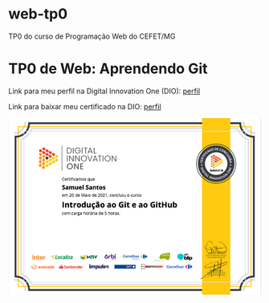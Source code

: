 # web-tp0
TP0 do curso de Programação Web do CEFET/MG
<h1>TP0 de Web: Aprendendo Git</h1>

Link para meu perfil na Digital Innovation One (DIO):
<a href="https://web.digitalinnovation.one/users/samuelfds286?tab=achievements">
  perfil
</a>

Link para baixar meu certificado na DIO:
<a href="https://digitalinnovation.one/certificate/B8B9C81B">
  perfil
</a>

<img src="https://github.com/Samuel1s/web-tp0/blob/main/assets/img/medalha-curso-git-na-dio.png">